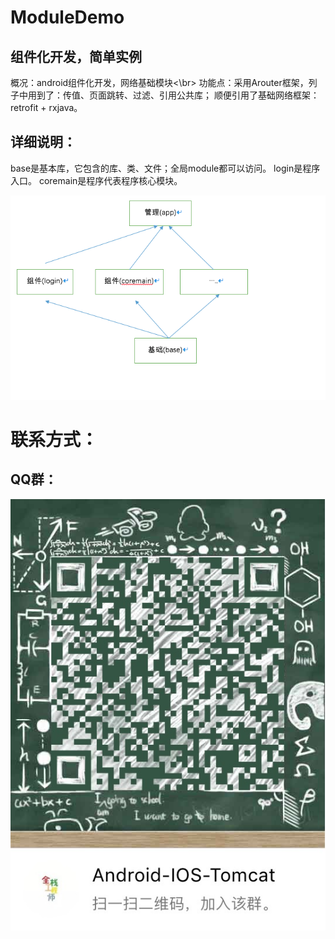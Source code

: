 # ModuleDemo
## 组件化开发，简单实例
概况：android组件化开发，网络基础模块<\br>
功能点：采用Arouter框架，列子中用到了：传值、页面跳转、过滤、引用公共库；
顺便引用了基础网络框架：retrofit + rxjava。

## 详细说明：
base是基本库，它包含的库、类、文件；全局module都可以访问。
login是程序入口。
coremain是程序代表程序核心模块。

![Aaron Swartz](https://github.com/ALiSir/ModuleDemo/raw/8974ab0887925096ba5d7f3b15ebc87a14a2476e/app/src/main/res/mipmap-xxhdpi/show.png)


# 联系方式：

## QQ群：
  
![Aaron Swartz](https://github.com/ALiSir/Resource/raw/master/Images/qq.JPG "扫一扫，加入QQ群！")

